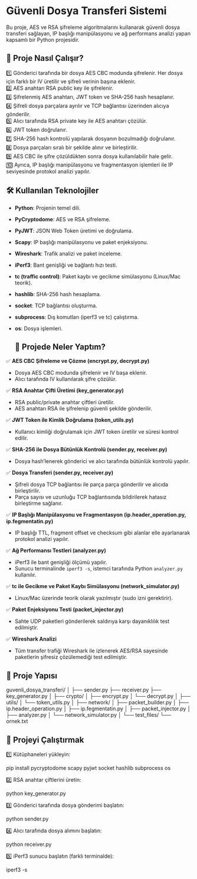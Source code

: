 # Güvenli Dosya Transferi Sistemi  

Bu proje, AES ve RSA şifreleme algoritmalarını kullanarak güvenli dosya transferi sağlayan, IP başlığı manipülasyonu ve ağ performans analizi yapan kapsamlı bir Python projesidir.  

## 📌 Proje Nasıl Çalışır?  

1️⃣ Gönderici tarafında bir dosya AES CBC modunda şifrelenir. Her dosya için farklı bir IV üretilir ve şifreli verinin başına eklenir.  
2️⃣ AES anahtarı RSA public key ile şifrelenir.  
3️⃣ Şifrelenmiş AES anahtarı, JWT token ve SHA-256 hash hesaplanır.  
4️⃣ Şifreli dosya parçalara ayrılır ve TCP bağlantısı üzerinden alıcıya gönderilir.  
5️⃣ Alıcı tarafında RSA private key ile AES anahtarı çözülür.  
6️⃣ JWT token doğrulanır.  
7️⃣ SHA-256 hash kontrolü yapılarak dosyanın bozulmadığı doğrulanır.  
8️⃣ Dosya parçaları sıralı bir şekilde alınır ve birleştirilir.  
9️⃣ AES CBC ile şifre çözüldükten sonra dosya kullanılabilir hale gelir.  
🔟 Ayrıca, IP başlığı manipülasyonu ve fragmentasyon işlemleri ile IP seviyesinde protokol analizi yapılır.   

## 🛠️ Kullanılan Teknolojiler  
- **Python**: Projenin temel dili.  
- **PyCryptodome**: AES ve RSA şifreleme.  
- **PyJWT**: JSON Web Token üretimi ve doğrulama.  
- **Scapy**: IP başlığı manipülasyonu ve paket enjeksiyonu.  
- **Wireshark**: Trafik analizi ve paket inceleme.  
- **iPerf3**: Bant genişliği ve bağlantı hızı testi.  
- **tc (traffic control)**: Paket kaybı ve gecikme simülasyonu (Linux/Mac teorik).  
- **hashlib**: SHA-256 hash hesaplama.  
- **socket**: TCP bağlantısı oluşturma.  
- **subprocess**: Dış komutları (iperf3 ve tc) çalıştırma.  
- **os**: Dosya işlemleri.

  ## 📂 Projede Neler Yaptım?  

✅ **AES CBC Şifreleme ve Çözme (encrypt.py, decrypt.py)**  
- Dosya AES CBC modunda şifrelenir ve IV başa eklenir.  
- Alıcı tarafında IV kullanılarak şifre çözülür.  

✅ **RSA Anahtar Çifti Üretimi (key_generator.py)**  
- RSA public/private anahtar çiftleri üretilir.  
- AES anahtarı RSA ile şifrelenip güvenli şekilde gönderilir.  

✅ **JWT Token ile Kimlik Doğrulama (token_utils.py)**  
- Kullanıcı kimliği doğrulamak için JWT token üretilir ve süresi kontrol edilir.  

✅ **SHA-256 ile Dosya Bütünlük Kontrolü (sender.py, receiver.py)**  
- Dosya hash’lenerek gönderici ve alıcı tarafında bütünlük kontrolü yapılır.  

✅ **Dosya Transferi (sender.py, receiver.py)**  
- Şifreli dosya TCP bağlantısı ile parça parça gönderilir ve alıcıda birleştirilir.  
- Parça sayısı ve uzunluğu TCP bağlantısında bildirilerek hatasız birleştirme sağlanır.  

✅ **IP Başlığı Manipülasyonu ve Fragmentasyon (ip.header_operation.py, ip.fegmentatin.py)**  
- IP başlığı TTL, fragment offset ve checksum gibi alanlar elle ayarlanarak protokol analizi yapılır.  

✅ **Ağ Performansı Testleri (analyzer.py)**  
- iPerf3 ile bant genişliği ölçümü yapılır.  
- Sunucu terminalinde `iperf3 -s`, istemci tarafında Python `analyzer.py` kullanılır.  

✅ **tc ile Gecikme ve Paket Kaybı Simülasyonu (network_simulator.py)**  
- Linux/Mac üzerinde teorik olarak yazılmıştır (sudo izni gerektirir).  

✅ **Paket Enjeksiyonu Testi (packet_injector.py)**  
- Sahte UDP paketleri gönderilerek saldırıya karşı dayanıklılık test edilmiştir.  

✅ **Wireshark Analizi**  
- Tüm transfer trafiği Wireshark ile izlenerek AES/RSA sayesinde paketlerin şifresiz çözülemediği test edilmiştir.  

## 📂 Proje Yapısı  
guvenli_dosya_transferi/
│
├── sender.py
├── receiver.py
├── key_generator.py
│
├── crypto/
│ ├── encrypt.py
│ └── decrypt.py
│
├── utils/
│ └── token_utils.py
│
├── network/
│ ├── packet_builder.py
│ ├── ip.header_operation.py
│ ├── ip.fegmentatin.py
│ ├── packet_injector.py
│ ├── analyzer.py
│ └── network_simulator.py
│
└── test_files/
└── ornek.txt



## 🚀 Projeyi Çalıştırmak  

1️⃣ Kütüphaneleri yükleyin:  

pip install pycryptodome scapy pyjwt socket hashlib subprocess os

2️⃣ RSA anahtar çiftlerini üretin:

python key_generator.py

3️⃣ Gönderici tarafında dosya gönderimi başlatın:

python sender.py

4️⃣ Alıcı tarafında dosya alımını başlatın:

python receiver.py

5️⃣ iPerf3 sunucu başlatın (farklı terminalde):

iperf3 -s
